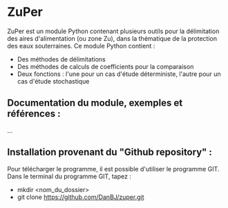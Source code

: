 # ZuPer

ZuPer est un module Python contenant plusieurs outils pour la délimitation des aires d'alimentation (ou zone Zu), dans la thématique de la protection des eaux souterraines. Ce module Python contient :

- Des méthodes de délimitations
- Des méthodes de calculs de coefficients pour la comparaison
- Deux fonctions : l'une pour un cas d'étude déterministe, l'autre pour un cas d'étude stochastique


## Documentation du module, exemples et références :

...


## Installation provenant du "Github repository" :

Pour télécharger le programme, il est possible d'utiliser le programme GIT. Dans le terminal du programme GIT, tapez :

- mkdir <nom_du_dossier>
- git clone https://github.com/DanBJ/zuper.git
